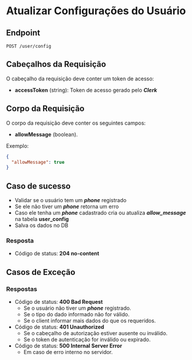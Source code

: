 # Atualizar Configurações do Usuário

## Endpoint

`POST /user/config`

## Cabeçalhos da Requisição

O cabeçalho da requisição deve conter um token de acesso:

- **accessToken** (string): Token de acesso gerado pelo **_Clerk_**

## Corpo da Requisição

O corpo da requisição deve conter os seguintes campos:

- **allowMessage** (boolean).

Exemplo:

```json
{
  "allowMessage": true
}
```

## Caso de sucesso

- Validar se o usuário tem um **_phone_** registrado
- Se ele não tiver um **_phone_** retorna um erro
- Caso ele tenha um **_phone_** cadastrado cria ou atualiza **_allow_message_** na tabela **user_config**
- Salva os dados no DB

### Resposta

- Código de status: **204 no-content**

## Casos de Exceção

### Respostas

- Código de status: **400 Bad Request**
  - Se o usuário não tiver um **_phone_** registrado.
  - Se o tipo do dado informado não for válido.
  - Se o client informar mais dados do que os requeridos.
- Código de status: **401 Unauthorized**
  - Se o cabeçalho de autorização estiver ausente ou inválido.
  - Se o token de autenticação for inválido ou expirado.
- Código de status: **500 Internal Server Error**
  - Em caso de erro interno no servidor.
